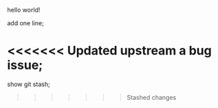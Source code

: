 hello world!

add one line;

<<<<<<< Updated upstream
a bug issue;
=======
show git stash;
>>>>>>> Stashed changes
